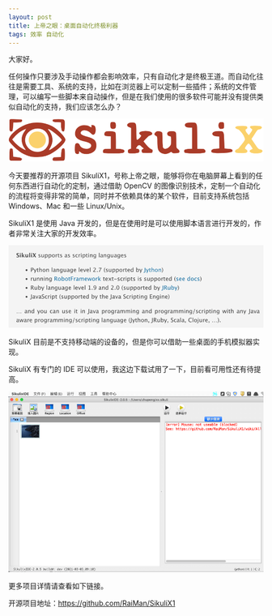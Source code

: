 ```yaml
---
layout: post
title: 上帝之眼：桌面自动化终极利器
tags: 效率 自动化
---
```


大家好。

任何操作只要涉及手动操作都会影响效率，只有自动化才是终极王道。而自动化往往是需要工具、系统的支持，比如在浏览器上可以定制一些插件；系统的文件管理，可以编写一些脚本来自动操作，但是在我们使用的很多软件可能并没有提供类似自动化的支持，我们应该怎么办？

![SikuliX](https://raw.githubusercontent.com/ZhuPeng/pic/master/images/compress_sikulix-red.png)

今天要推荐的开源项目 SikuliX1，号称上帝之眼，能够将你在电脑屏幕上看到的任何东西进行自动化的定制，通过借助 OpenCV 的图像识别技术，定制一个自动化的流程将变得非常的简单，同时并不依赖具体的某个软件，目前支持系统包括 Windows、Mac 和一些 Linux/Unix。

SikuliX1 是使用 Java 开发的，但是在使用时是可以使用脚本语言进行开发的，作者非常关注大家的开发效率。

![image-20220405214943310](https://raw.githubusercontent.com/ZhuPeng/pic/master/images/compress_image-20220405214943310.png)

SikuliX 目前是不支持移动端的设备的，但是你可以借助一些桌面的手机模拟器实现。

SikuliX 有专门的 IDE 可以使用，我这边下载试用了一下，目前看可用性还有待提高。

![image-20220405223818614](https://raw.githubusercontent.com/ZhuPeng/pic/master/images/compress_image-20220405223818614.png)

更多项目详情请查看如下链接。

开源项目地址：https://github.com/RaiMan/SikuliX1
